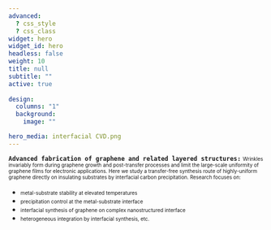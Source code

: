```yaml
---
advanced:
  ? css_style
  ? css_class
widget: hero
widget_id: hero
headless: false
weight: 10
title: null
subtitle: ""
active: true
    
design:
  columns: "1"
  background:
    image: ""

hero_media: interfacial CVD.png
---
```

<span style="font-size: 1em; line-height: 12px;">**`Advanced fabrication of graphene and related layered structures:`** 
<span style="font-size: 0.7em; line-height: 12px;">Wrinkles invariably form during graphene growth and post-transfer processes and limit the large-scale uniformity of graphene films for electronic applications. Here we study a transfer-free synthesis route of highly-uniform graphene directly on insulating substrates by interfacial carbon precipitation. Research focuses on:</span>

* <span style="font-size: 0.7em;">metal-substrate stability at elevated temperatures
* <span style="font-size: 0.7em;">precipitation control at the metal-substrate interface
* <span style="font-size: 0.7em;">interfacial synthesis of graphene on complex nanostructured interface
* <span style="font-size: 0.7em;">heterogeneous integration by interfacial synthesis, etc.
